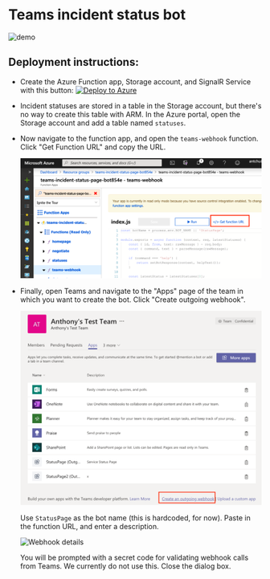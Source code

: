 # Teams incident status bot

![demo](tailwind-incident-bot.gif)

## Deployment instructions:

- Create the Azure Function app, Storage account, and SignalR Service with this button: [![Deploy to Azure](https://azuredeploy.net/deploybutton.svg)](https://azuredeploy.net/)

- Incident statuses are stored in a table in the Storage account, but there's no way to create this table with ARM. In the Azure portal, open the Storage account and add a table named `statuses`.

- Now navigate to the function app, and open the `teams-webhook` function. Click "Get Function URL" and copy the URL.

    ![Get Function URL](get-func-url.png)

- Finally, open Teams and navigate to the "Apps" page of the team in which you want to create the bot. Click "Create outgoing webhook".

    ![Create outgoing webhook](create-webhook.png)

    Use `StatusPage` as the bot name (this is hardcoded, for now). Paste in the function URL, and enter a description.

    ![Webhook details](webhook-details.png)

    You will be prompted with a secret code for validating webhook calls from Teams. We currently do not use this. Close the dialog box.
    